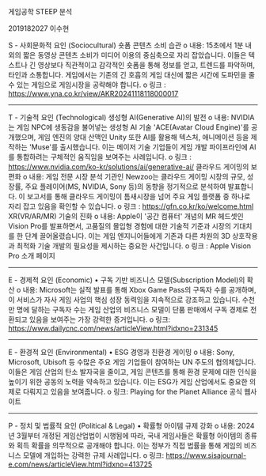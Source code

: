 게임공학 STEEP 분석 

2019182027 이수현

S - 사회문화적 요인 (Sociocultural)
	숏폼 콘텐츠 소비 습관
o	내용: 15초에서 1분 내외의 짧은 동영상 콘텐츠 소비가 미디어 이용의 중심축으로 자리 잡았습니다. 이들은 텍스트나 긴 영상보다 직관적이고 감각적인 숏폼을 통해 정보를 얻고, 트렌드를 파악하며, 타인과 소통합니다. 게임에서는 기존의 긴 호흡의 게임 대신에 짧은 시간에 도파민을 줄 수 있는 게임으로 게임시장을 공략해야 합니다.
o	링크 : https://www.yna.co.kr/view/AKR20241118118000017

________________________________________
T - 기술적 요인 (Technological)
생성형 AI(Generative AI)의 발전
o	내용: NVIDIA는 게임 NPC에 생동감을 불어넣는 생성형 AI 기술 'ACE(Avatar Cloud Engine)'를 공개했으며, 게임 엔진의 양대 산맥인 Unity 또한 AI를 활용해 텍스처, 애니메이션 등을 제작하는 'Muse'를 출시했습니다. 이는 메이저 기술 기업들이 게임 개발 파이프라인에 AI를 통합하려는 구체적인 움직임을 보여주는 사례입니다.
o	링크 : https://www.nvidia.com/ko-kr/solutions/ai/generative-ai/
클라우드 게이밍의 보편화
o	내용: 게임 전문 시장 분석 기관인 Newzoo는 클라우드 게이밍 시장의 규모, 성장률, 주요 플레이어(MS, NVIDIA, Sony 등)의 동향을 정기적으로 분석하여 발표합니다. 이 보고서를 통해 클라우드 게이밍이 틈새시장을 넘어 주요 게임 플랫폼 중 하나로 자리 잡고 있음을 확인할 수 있습니다.
o	링크 : https://gfn.co.kr/ko/welcome.html
XR(VR/AR/MR) 기술의 진화
o	내용: Apple이 '공간 컴퓨터' 개념의 MR 헤드셋인 Vision Pro를 발표하면서, 고품질의 몰입형 경험에 대한 기술적 기준과 시장의 기대치를 한 단계 끌어올렸습니다. 이는 게임 엔지니어들에게 기존과 다른 차원의 3D 상호작용과 최적화 기술 개발의 필요성을 제시하는 중요한 사건입니다.
o	링크 : Apple Vision Pro 소개 페이지
________________________________________
E - 경제적 요인 (Economic)
•	구독 기반 비즈니스 모델(Subscription Model)의 확산
o	내용: Microsoft는 실적 발표를 통해 Xbox Game Pass의 구독자 수를 공개하며, 이 서비스가 자사 게임 사업의 핵심 성장 동력임을 지속적으로 강조하고 있습니다. 수천만 명에 달하는 구독자 수는 게임 산업의 비즈니스 모델이 단품 판매에서 구독 경제로 전환되고 있음을 보여주는 가장 강력한 증거입니다.
o	링크: https://www.dailycnc.com/news/articleView.html?idxno=231345
________________________________________
E - 환경적 요인 (Environmental)
•	ESG 경영과 친환경 게이밍
o	내용: Sony, Microsoft, Ubisoft 등 수많은 주요 게임 기업들이 참여하는 UN 주도의 협의체입니다. 이들은 게임 산업의 탄소 발자국을 줄이고, 게임 콘텐츠를 통해 환경 문제에 대한 인식을 높이기 위한 공동의 노력을 약속하고 있습니다. 이는 ESG가 게임 산업에서도 중요한 의제로 다뤄지고 있음을 보여줍니다.
o	링크: Playing for the Planet Alliance 공식 웹사이트
________________________________________
P - 정치 및 법률적 요인 (Political & Legal)
•	확률형 아이템 규제 강화
o	내용: 2024년 3월부터 개정된 게임산업법이 시행됨에 따라, 국내 게임사들은 확률형 아이템의 종류와 획득 확률을 의무적으로 공개해야 합니다. 이는 정부가 직접 법률을 통해 게임의 비즈니스 모델에 개입하는 강력한 규제 사례입니다.
o	링크: https://www.sisajournal-e.com/news/articleView.html?idxno=413725

